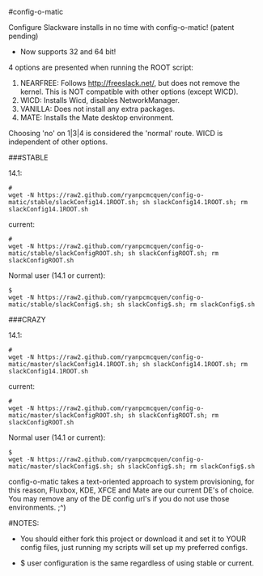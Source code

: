 #config-o-matic

Configure Slackware installs in no time with config-o-matic! (patent pending)

- Now supports 32 and 64 bit!


4 options are presented when running the ROOT script:

1. NEARFREE: Follows http://freeslack.net/, but does not remove the kernel. This is NOT compatible with other options (except WICD).
2. WICD: Installs Wicd, disables NetworkManager.
3. VANILLA: Does not install any extra packages.
4. MATE: Installs the Mate desktop environment.

Choosing 'no' on 1|3|4 is considered the 'normal' route. WICD is independent of other options.


###STABLE


14.1:

    #
    wget -N https://raw2.github.com/ryanpcmcquen/config-o-matic/stable/slackConfig14.1ROOT.sh; sh slackConfig14.1ROOT.sh; rm slackConfig14.1ROOT.sh

current:

    #
    wget -N https://raw2.github.com/ryanpcmcquen/config-o-matic/stable/slackConfigROOT.sh; sh slackConfigROOT.sh; rm slackConfigROOT.sh

Normal user (14.1 or current):

    $
    wget -N https://raw2.github.com/ryanpcmcquen/config-o-matic/stable/slackConfig$.sh; sh slackConfig$.sh; rm slackConfig$.sh


###CRAZY


14.1:

    #
    wget -N https://raw2.github.com/ryanpcmcquen/config-o-matic/master/slackConfig14.1ROOT.sh; sh slackConfig14.1ROOT.sh; rm slackConfig14.1ROOT.sh

current:

    #
    wget -N https://raw2.github.com/ryanpcmcquen/config-o-matic/master/slackConfigROOT.sh; sh slackConfigROOT.sh; rm slackConfigROOT.sh

Normal user (14.1 or current):

    $
    wget -N https://raw2.github.com/ryanpcmcquen/config-o-matic/master/slackConfig$.sh; sh slackConfig$.sh; rm slackConfig$.sh


config-o-matic takes a text-oriented approach to system provisioning, for this reason, Fluxbox, KDE, XFCE and Mate are our current DE's of choice. You may remove any of the DE config url's if you do not use those environments.  ;^)

#NOTES:
 - You should either fork this project or download it and set it to YOUR config files, just running my scripts will set up my preferred configs.

 - $ user configuration is the same regardless of using stable or current.

